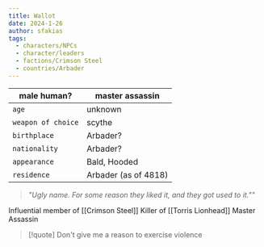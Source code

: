 ```yaml
---
title: Wallot
date: 2024-1-26
author: sfakias
tags:
  - characters/NPCs
  - character/leaders
  - factions/Crimson Steel
  - countries/Arbader
---
```

| male human? | master assassin |
| --- | --- |
| `age` | unknown |
| `weapon of choice` | scythe |
| `birthplace` | Arbader? |
| `nationality` | Arbader? |
| `appearance` | Bald, Hooded |
| `residence` | Arbader (as of 4818) |

> _"Ugly name. For some reason they liked it, and they got used to it.""_

Influential member of [[Crimson Steel]]
Killer of [[Torris Lionhead]]
Master Assassin

> [!quote] 
> Don't give me a reason to exercise violence